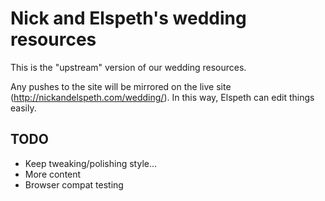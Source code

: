 Nick and Elspeth's wedding resources
=======

This is the "upstream" version of our wedding resources.

Any pushes to the site will be mirrored on the live site (http://nickandelspeth.com/wedding/). In this way, Elspeth can edit things easily.

TODO
----
* Keep tweaking/polishing style...
* More content
* Browser compat testing
